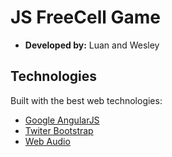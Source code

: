 
# JS FreeCell Game

- **Developed by:** Luan and Wesley 

## Technologies

Built with the best web technologies:

- [Google AngularJS](https://angularjs.org/)
- [Twiter Bootstrap](https://getbootstrap.com/docs/3.3/)
- [Web Audio](https://developer.mozilla.org/en-US/docs/Web/API/Web_Audio_API)
